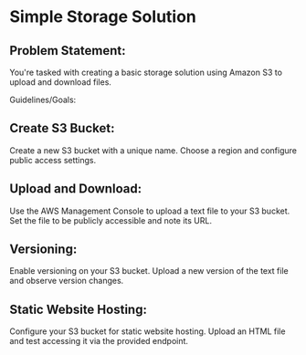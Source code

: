 # Simple Storage Solution

## Problem Statement: 

You're tasked with creating a basic storage solution using Amazon S3 to upload and download files.

Guidelines/Goals:

## Create S3 Bucket:

Create a new S3 bucket with a unique name.
Choose a region and configure public access settings.

## Upload and Download:

Use the AWS Management Console to upload a text file to your S3 bucket.
Set the file to be publicly accessible and note its URL.

## Versioning:

Enable versioning on your S3 bucket.
Upload a new version of the text file and observe version changes.

## Static Website Hosting:

Configure your S3 bucket for static website hosting.
Upload an HTML file and test accessing it via the provided endpoint.